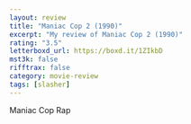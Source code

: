 ```yaml
---
layout: review
title: "Maniac Cop 2 (1990)"
excerpt: "My review of Maniac Cop 2 (1990)"
rating: "3.5"
letterboxd_url: https://boxd.it/1ZIkbD
mst3k: false
rifftrax: false
category: movie-review
tags: [slasher]
---
```


Maniac Cop Rap
